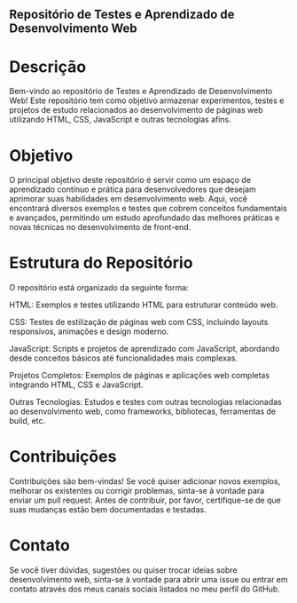 ## Repositório de Testes e Aprendizado de Desenvolvimento Web

# Descrição

Bem-vindo ao repositório de Testes e Aprendizado de Desenvolvimento Web! Este repositório tem como objetivo armazenar experimentos, testes e projetos de estudo relacionados ao desenvolvimento de páginas web utilizando HTML, CSS, JavaScript e outras tecnologias afins.

# Objetivo

O principal objetivo deste repositório é servir como um espaço de aprendizado contínuo e prática para desenvolvedores que desejam aprimorar suas habilidades em desenvolvimento web. Aqui, você encontrará diversos exemplos e testes que cobrem conceitos fundamentais e avançados, permitindo um estudo aprofundado das melhores práticas e novas técnicas no desenvolvimento de front-end.

# Estrutura do Repositório
O repositório está organizado da seguinte forma:

HTML: Exemplos e testes utilizando HTML para estruturar conteúdo web.

CSS: Testes de estilização de páginas web com CSS, incluindo layouts responsivos, animações e design moderno.

JavaScript: Scripts e projetos de aprendizado com JavaScript, abordando desde conceitos básicos até funcionalidades mais complexas.

Projetos Completos: Exemplos de páginas e aplicações web completas integrando HTML, CSS e JavaScript.

Outras Tecnologias: Estudos e testes com outras tecnologias relacionadas ao desenvolvimento web, como frameworks, bibliotecas, ferramentas de build, etc.

# Contribuições

Contribuições são bem-vindas! Se você quiser adicionar novos exemplos, melhorar os existentes ou corrigir problemas, sinta-se à vontade para enviar um pull request. Antes de contribuir, por favor, certifique-se de que suas mudanças estão bem documentadas e testadas.

# Contato
Se você tiver dúvidas, sugestões ou quiser trocar ideias sobre desenvolvimento web, sinta-se à vontade para abrir uma issue ou entrar em contato através dos meus canais sociais listados no meu perfil do GitHub.
